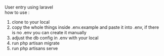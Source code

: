 User entry using laravel
<br>
how to use : 
1. clone to your local
2. copy the whole things inside .env.example and paste it into .env, if there is no .env you can create it manually 
3. adjust the db config in .env with your local
4. run php artisan migrate
5. run php artisans serve
